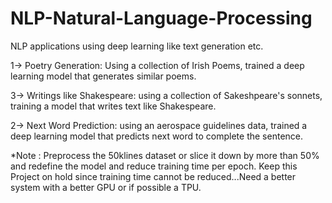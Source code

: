 # NLP-Natural-Language-Processing
NLP applications using deep learning like text generation etc.

1-> Poetry Generation: Using a collection of Irish Poems, trained a deep learning model that generates similar poems.

3-> Writings like Shakespeare: using a collection of Sakeshpeare's sonnets, training a model that writes text like Shakespeare.


2-> Next Word Prediction: using an aerospace guidelines data, trained a deep learning model that predicts next word to complete the sentence.


*Note : Preprocess the 50klines dataset or slice it down by more than 50% and redefine the model and reduce training time per epoch. Keep this Project on hold since training time cannot be reduced...Need a better system with a better GPU or if possible a TPU.